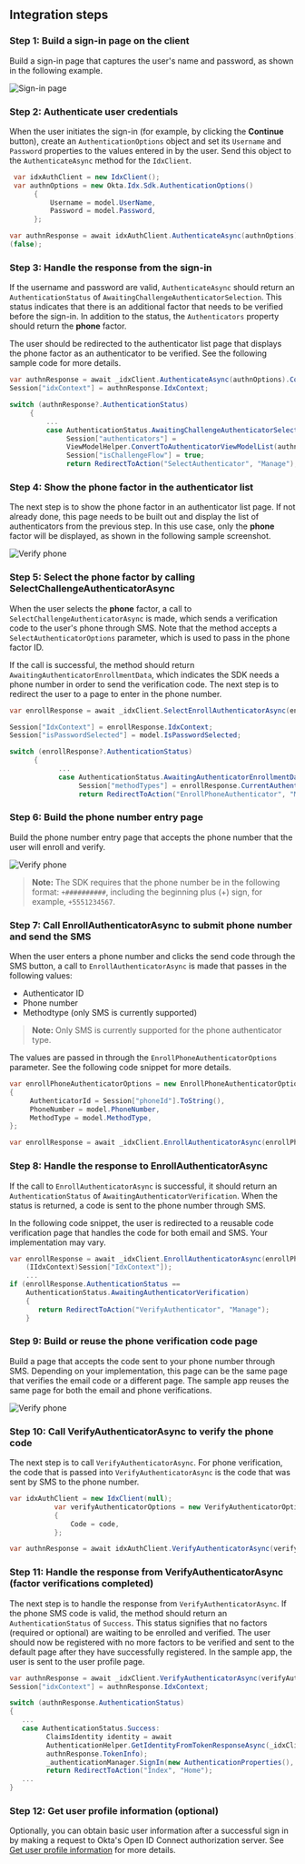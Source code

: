 ## Integration steps

### Step 1: Build a sign-in page on the client

Build a sign-in page that captures the user's name and password, as shown in the following example.

<div class="common-image-format">

![Sign-in page](/img/oie-embedded-sdk/oie-embedded-sdk-use-case-simple-sign-on-screenshot-sign-in.png
 "Sign-in page")

</div>

### Step 2: Authenticate user credentials

When the user initiates the sign-in (for example, by clicking the **Continue** button),
create an `AuthenticationOptions` object and set its `Username` and `Password` properties to the values entered in by the user. Send this object to the  `AuthenticateAsync` method for the `IdxClient`.

```csharp
 var idxAuthClient = new IdxClient();
 var authnOptions = new Okta.Idx.Sdk.AuthenticationOptions()
      {
          Username = model.UserName,
          Password = model.Password,
      };

var authnResponse = await idxAuthClient.AuthenticateAsync(authnOptions).ConfigureAwait
(false);
```

### Step 3: Handle the response from the sign-in

If the username and password are valid, `AuthenticateAsync` should return an `AuthenticationStatus` of `AwaitingChallengeAuthenticatorSelection`. This status indicates that there is an additional factor that needs to be verified before the sign-in. In addition to the status, the `Authenticators` property should return the **phone** factor.

The user should be redirected to the authenticator list page that displays
the phone factor as an authenticator to be verified. See the following sample code for more details.

```csharp
var authnResponse = await _idxClient.AuthenticateAsync(authnOptions).ConfigureAwait(false);
Session["idxContext"] = authnResponse.IdxContext;

switch (authnResponse?.AuthenticationStatus)
     {
         ...
         case AuthenticationStatus.AwaitingChallengeAuthenticatorSelection:
              Session["authenticators"] =
              ViewModelHelper.ConvertToAuthenticatorViewModelList(authnResponse.Authenticators);
              Session["isChallengeFlow"] = true;
              return RedirectToAction("SelectAuthenticator", "Manage");
```

### Step 4: Show the phone factor in the authenticator list

The next step is to show the phone factor in an authenticator list page. If not already done, this page needs to be built out and display the list of authenticators from the previous step. In this use case, only the **phone** factor will be displayed, as shown in the following sample screenshot.

<div class="common-image-format">

![Verify phone](/img/oie-embedded-sdk/oie-embedded-sdk-use-case-sign-in-pwd-phone-screen-verify-phone.png
 "Verify phone")

</div>

### Step 5: Select the phone factor by calling SelectChallengeAuthenticatorAsync

When the user selects the **phone** factor, a call to `SelectChallengeAuthenticatorAsync` is made, which sends a verification code to the user's phone through SMS. Note that the method accepts a `SelectAuthenticatorOptions` parameter, which is used to pass in the phone factor ID.

If the call is successful, the method should return `AwaitingAuthenticatorEnrollmentData`, which indicates the SDK needs a phone number in order to send the verification code. The next step is to redirect the user to a page to enter in the phone number.

```csharp
var enrollResponse = await _idxClient.SelectEnrollAuthenticatorAsync(enrollAuthenticatorOptions, (IIdxContext)Session["IdxContext"]);

Session["IdxContext"] = enrollResponse.IdxContext;
Session["isPasswordSelected"] = model.IsPasswordSelected;

switch (enrollResponse?.AuthenticationStatus)
      {
            ...
            case AuthenticationStatus.AwaitingAuthenticatorEnrollmentData:
                 Session["methodTypes"] = enrollResponse.CurrentAuthenticator.MethodTypes;
                 return RedirectToAction("EnrollPhoneAuthenticator", "Manage");
```

### Step 6: Build the phone number entry page

Build the phone number entry page that accepts the phone number that the user will enroll and verify.

<div class="common-image-format">

![Verify phone](/img/oie-embedded-sdk/oie-embedded-sdk-use-case-simple-self-serv-screen-verify-phone-num.png
 "Verify phone")

</div>

> **Note:** The SDK requires that the phone number be in the following format: `+##########`, including the beginning plus (+) sign, for example, `+5551234567`.

### Step 7: Call EnrollAuthenticatorAsync to submit phone number and send the SMS

When the user enters a phone number and clicks the send code through the SMS button, a call to `EnrollAuthenticatorAsync` is made that passes in the following values:

* Authenticator ID
* Phone number
* Methodtype (only SMS is currently supported)

> **Note:** Only SMS is currently supported for the phone authenticator type.

The values are passed in through the `EnrollPhoneAuthenticatorOptions` parameter. See the following code snippet for more details.

```csharp
var enrollPhoneAuthenticatorOptions = new EnrollPhoneAuthenticatorOptions
{
     AuthenticatorId = Session["phoneId"].ToString(),
     PhoneNumber = model.PhoneNumber,
     MethodType = model.MethodType,
};

var enrollResponse = await _idxClient.EnrollAuthenticatorAsync(enrollPhoneAuthenticatorOptions, (IIdxContext)Session["IdxContext"]);
```

### Step 8: Handle the response to EnrollAuthenticatorAsync

If the call to `EnrollAuthenticatorAsync` is successful, it should return an `AuthenticationStatus` of `AwaitingAuthenticatorVerification`. When the status is returned, a code is sent to the phone number through SMS.

In the following code snippet, the user is redirected to a reusable code verification page that handles the code for both email and SMS. Your implementation may vary.

```csharp
var enrollResponse = await _idxClient.EnrollAuthenticatorAsync(enrollPhoneAuthenticatorOptions,
    (IIdxContext)Session["IdxContext"]);
    ...
if (enrollResponse.AuthenticationStatus ==
    AuthenticationStatus.AwaitingAuthenticatorVerification)
    {
       return RedirectToAction("VerifyAuthenticator", "Manage");
    }
```

### Step 9: Build or reuse the phone verification code page

Build a page that accepts the code sent to your phone number through SMS. Depending on your implementation, this page can be the same page that verifies the email code or a different page. The sample app reuses the same page for both the email and phone verifications.

<div class="common-image-format">

![Verify phone](/img/oie-embedded-sdk/oie-embedded-sdk-use-case-simple-self-serv-screen-verify-phone-code.png
 "Verify phone")

</div>

### Step 10: Call VerifyAuthenticatorAsync to verify the phone code

The next step is to call `VerifyAuthenticatorAsync`. For phone verification, the code that is passed into `VerifyAuthenticatorAsync` is the code that was sent by SMS to the phone number.

```csharp
var idxAuthClient = new IdxClient(null);
           var verifyAuthenticatorOptions = new VerifyAuthenticatorOptions
           {
               Code = code,
           };

var authnResponse = await idxAuthClient.VerifyAuthenticatorAsync(verifyAuthenticatorOptions, (IIdxContext)Session["idxContext"]);
```

### Step 11: Handle the response from VerifyAuthenticatorAsync (factor verifications completed)

The next step is to handle the response from `VerifyAuthenticatorAsync`. If the phone SMS code is valid, the method should return an `AuthenticationStatus` of `Success`. This status signifies that no factors (required or optional) are waiting to be enrolled and verified. The user should now be registered with no more factors to be verified and sent to the default page after they have successfully registered. In the sample app, the user is sent to the user profile page.

```csharp
var authnResponse = await _idxClient.VerifyAuthenticatorAsync(verifyAuthenticatorOptions, (IIdxContext)Session["idxContext"]);
Session["idxContext"] = authnResponse.IdxContext;

switch (authnResponse.AuthenticationStatus)
{
   ...
   case AuthenticationStatus.Success:
         ClaimsIdentity identity = await
         AuthenticationHelper.GetIdentityFromTokenResponseAsync(_idxClient.Configuration,
         authnResponse.TokenInfo);
         _authenticationManager.SignIn(new AuthenticationProperties(), identity);
         return RedirectToAction("Index", "Home");
   ...
}
```

### Step 12: Get user profile information (optional)

Optionally, you can obtain basic user information after a successful sign
in by making a request to Okta's Open ID Connect authorization server.
See [Get user profile information](/docs/guides/oie-embedded-sdk-use-cases/aspnet/oie-embedded-sdk-use-case-basic-sign-in/#get-user-profile-information) for more details.
